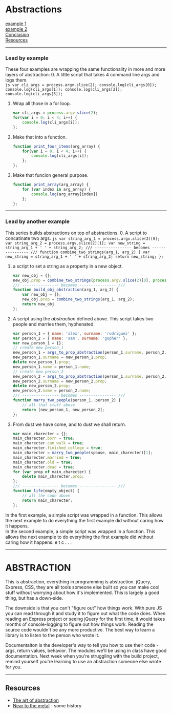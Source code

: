 # Abstractions
[example 1](#lead-by-example)  
[example 2](#lead-by-another-example)  
[Conclusion](#abstraction)  
[Resources](#resources)  

___
### Lead by example
These four examples are wrapping the same functionality in more and more layers of abstraction:
0. A little script that takes 4 command line args and logs them.  
    ```js
    var cli_args = process.argv.slice(2);
    console.log(cli_args[0]);
    console.log(cli_args[1]);
    console.log(cli_args[2]);
    console.log(cli_args[3]);
    ```
1. Wrap all those in a for loop.
    ```js
    var cli_args = process.argv.slice(2);
    for(var i = 0; i < 4; i++) {
        console.log(cli_args[i]);
    };
    ```
2. Make that into a function.
    ```js
    function print_four_items(arg_array) {
        for(var i = 0; i < 4; i++) {
            console.log(cli_args[i]);
        };
    };
    ```
3. Make that funcion general purpose.
    ```js
    function print_array(arg_array) {
        for (var index in arg_array) {
            console.log(arg_array[index])
        };
    };
    ```
___
### Lead by another example
This series builds abstractions on top of abstractions. 
0. A script to concatinate two args.
    ```js
    var string_arg_1 = process.argv.slice(2)[0];
    var string_arg_2 = process.argv.slice(2)[1];
    var new_string = string_arg_1 + ' ' + string_arg_2;
    /// ---------------- becomes ---------------- ///
    function combine_two_strings(arg_1, arg_2) {
        var new_string = string_arg_1 + ' ' + string_arg_2;
        return new_string;
    };
    ```
1. a script to set a string as a property in a new object.
    ```js
    var new_obj = {};
    new_obj.prop = combine_two_strings(process.argv.slice(2)[0], process.argv.slice(2)[1]);
    /// ---------------- becomes ---------------- ///
    function build_obj_abstraction(arg_1, arg_2) {
        var new_obj = {};
        new_obj.prop = combine_two_strings(arg_1, arg_2);   
        return new_obj
    };
    ```
2. A script using the _abstraction_ defined above.  This script takes two people and marries them, hyphenated.
    ```js
    var person_1 = { name: 'alex', surname: 'rodriguez' };
    var person_2 = { name: 'sam', surname: 'gopher' };
    var new_person_1 = {};
    // create new person_1
    new_person_1 = args_to_prop_abstraction(person_1.surname, person_2.surname);
    new_person_1.surname = new_person_1.prop;
    delete new_person_1.prop;
    new_person_1.name = person_1.name;
    // create new person_2
    new_person_2 = args_to_prop_abstraction(person_1.surname, person_2.surname);
    new_person_2.surname = new_person_2.prop;
    delete new_person_2.prop;
    new_person_2.name = person_2.name;
    /// ---------------- becomes ---------------- ///
    function marry_two_people(person_1, person_2) {
        // all that stuff above
        return [new_person_1, new_person_2];
    };
    ```
3. From dust we have come, and to dust we shall return.
    ```js
    var main_charecter = {};
    main_charecter.born = true;
    main_charecter.can_walk = true;
    main_charecter.finished_college = true;
    main_charecter = marry_two_people(spouse, main_charecter)[1];
    main_charecter.married = true;
    main_charecter.old = true;
    main_charecter.dead = true;
    for (var prop of main_charecter) {
        delete main_charecter.prop;
    };
    /// ---------------- becomes ---------------- ///
    function life(empty_object) {
        // all the code above
        return main_charecter;
    };
    ```
In the first example, a simple script was wrapped in a function.  This allows the next example to do everything the first example did without caring how it happens.  
In the second example, a simple script was wrapped in a function.  This allows the next example to do everything the first example did without caring how it happens.
e t c . . .
___
# ABSTRACTION
This is abstraction, everything in programming is abstraction.  jQuery, Express, CSS, they are all tools someone else built so you can make cool stuff without worrying about how it's implemented.  This is largely a good thing, but has a down-side.

The downside is that you can't "figure out" how things work.  With pure JS you can read through it and study it to figure out what the code does.  When reading an Express project or seeing jQuery for the first time, it would takes months of console-logging to figure out how things work. Reading the source code wouldn't be any more productive.  The best way to learn a library is to listen to the person who wrote it.

Documentaiton is the developer's way to tell you how to use their code - args, return values, behavior.  The modules we'll be using in class have good documentation.  Next week when you're struggling with the build project, remind yourself you're learning to use an abstraction someone else wrote for you.
___
## Resources

* [The art of abstraction](https://www.youtube.com/watch?v=p7nGcY73epw)
* [Near to the metal](https://www.youtube.com/watch?v=uNuFVq5QeRk) - some history
